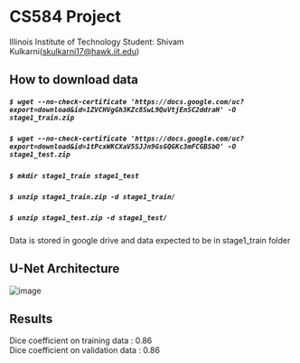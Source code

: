 # CS584 Project
Illinois Institute of Technology
Student: Shivam Kulkarni(skulkarni17@hawk.iit.edu)

How to download data
--
##### `$ wget --no-check-certificate 'https://docs.google.com/uc?export=download&id=1ZVCHVgGh3KZc8SwL9QuVtjEnSC2ddraH' -O stage1_train.zip`
##### `$ wget --no-check-certificate 'https://docs.google.com/uc?export=download&id=1tPcxWKCXaV5SJJn9GsGQGKc3mFCGBSbO' -O stage1_test.zip`
##### `$ mkdir stage1_train stage1_test`
##### `$ unzip stage1_train.zip -d stage1_train/`
##### `$ unzip stage1_test.zip -d stage1_test/ `

Data is stored in google drive and data expected to be in stage1_train folder


U-Net Architecture
--
![image](https://user-images.githubusercontent.com/22586461/117525202-bad60a00-af86-11eb-8e0e-b186f24d8dc4.png)

Results
--
Dice coefficient on training data   : 0.86 <br/>
Dice coefficient on validation data : 0.86

